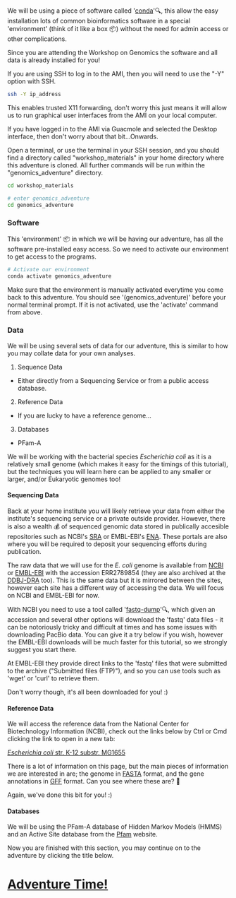We will be using a piece of software called '[conda](https://docs.conda.io/en/latest/)':mag:, this allow the easy installation lots of common bioinformatics software in a special 'environment' (think of it like a box :package:) without the need for admin access or other complications.

Since you are attending the Workshop on Genomics the software and all data is already installed for you!

If you are using SSH to log in to the AMI, then you will need to use the "-Y" option with SSH.
```bash
ssh -Y ip_address
```
This enables trusted X11 forwarding, don't worry this just means it will allow us to run graphical user interfaces from the AMI on your local computer.

If you have logged in to the AMI via Guacmole and selected the Desktop interface, then don't worry about that bit...Onwards.

Open a terminal, or use the terminal in your SSH session, and you should find a directory called "workshop_materials" in your home directory where this adventure is cloned. All further commands will be run within the "genomics_adventure" directory.
```bash
cd workshop_materials

# enter genomics_adventure
cd genomics_adventure
```

### Software
This 'environment' :package: in which we will be having our adventure, has all the software pre-installed easy access. So we need to activate our environment to get access to the programs.

```bash
# Activate our environment
conda activate genomics_adventure
```

Make sure that the environment is manually activated everytime you come back to this adventure. You should see '(genomics_adventure)' before your normal terminal prompt. If it is not activated, use the 'activate' command from above.

### Data
We will be using several sets of data for our adventure, this is similar to how you may collate data for your own analyses.
 1) Sequence Data
  * Either directly from a Sequencing Service or from a public access database.
 2) Reference Data
  * If you are lucky to have a reference genome...
 3) Databases
  * PFam-A

We will be working with the bacterial species *Escherichia coli* as it is a relatively small genome (which makes it easy for the timings of this tutorial), but the techniques you will learn here can be applied to any smaller or larger, and/or Eukaryotic genomes too!

#### Sequencing Data
Back at your home institute you will likely retrieve your data from either the institute's sequencing service or a private outside provider. However, there is also a wealth :moneybag: of sequenced genomic data stored in publically accesible repositories such as NCBI's [SRA](https://www.ncbi.nlm.nih.gov/sra) or EMBL-EBI's [ENA](https://www.ebi.ac.uk/ena). These portals are also where you will be required to deposit your sequencing efforts during publication.

The raw data that we will use for the *E. coli* genome is available from [NCBI](https://trace.ncbi.nlm.nih.gov/Traces/sra/?run=ERR2789854) or [EMBL-EBI](https://www.ebi.ac.uk/ena/data/view/ERR2789854) with the accession ERR2789854 (they are also archived at the [DDBJ-DRA](https://www.ddbj.nig.ac.jp/dra/index-e.html) too). This is the same data but it is mirrored between the sites, however each site has a different way of accessing the data. We will focus on NCBI and EMBL-EBI for now.

With NCBI you need to use a tool called '[fastq-dump](https://ncbi.github.io/sra-tools/fastq-dump.html)':mag:, which given an accession and several other options will download the 'fastq' data files - it can be notoriously tricky and difficult at times and has some issues with downloading PacBio data. You can give it a try below if you wish, however the EMBL-EBI downloads will be much faster for this tutorial, so we strongly suggest you start there.

At EMBL-EBI they provide direct links to the 'fastq' files that were submitted to the archive ("Submitted files (FTP)"), and so you can use tools such as 'wget' or 'curl' to retrieve them.

Don't worry though, it's all been downloaded for you! :) 

#### Reference Data
We will access the reference data from the National Center for Biotechnology Information (NCBI), check out the links below by Ctrl or Cmd clicking the link to open in a new tab:

[*Escherichia coli* str. K-12 substr. MG1655](https://www.ncbi.nlm.nih.gov/genome/167?genome_assembly_id=161521)

There is a lot of information on this page, but the main pieces of information we are interested in are; the genome in [FASTA](https://en.wikipedia.org/wiki/FASTA_format) format, and the gene annotations in [GFF](https://en.wikipedia.org/wiki/General_feature_format) format. Can you see where these are? :eyes:

Again, we've done this bit for you! :) 

#### Databases
We will be using the PFam-A database of Hidden Markov Models (HMMS) and an Active Site database from the [Pfam](https://pfam.xfam.org/) website.

Now you are finished with this section, you may continue on to the adventure by clicking the title below.

# [Adventure Time!](https://github.com/guyleonard/genomics_adventure/blob/release/chapter_2/task_1.md)
